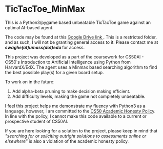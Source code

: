 # TicTacToe_MinMax
This is a Python3/pygame based unbeatable TicTacToe game against an optimal AI-based agent.

The code may be found at this <a href = https://drive.google.com/drive/folders/1R3NGOnAun_WB28TAp2pJQW5dT2LpGip7?> Google Drive link </a>. This is a restricted folder, and as such, I will not be granting general access to it. Please contact me at ***swaghe(at)umass(dot)edu*** for access.

This project was developed as a part of the coursework for CS50AI - CS50's Introduction to Artificial Intelligence using Python from HarvardX/EdX. 
The agent uses a Minmax based searching algorithm to find the best possible play(s) for a given board setup.

To work on in the future:
  1. Add alpha-beta pruning to make decision making efficient.
  2. Add difficulty levels, making the game not completely unbeatable.

I feel this project helps me demonstrate my fluency with Python3 as a language, however, I am committed to the <a href = https://cs50.harvard.edu/ai/2020/honesty> CS50 Academic Honesty Policy</a>. In line with the policy, I cannot make this code available to a current or prospective student of CS50AI.

If you are here looking for a solution to the project, please keep in mind that _"searching for or soliciting outright solutions to assessments online or elsewhere"_ is also a violation of the academic honesty policy.
